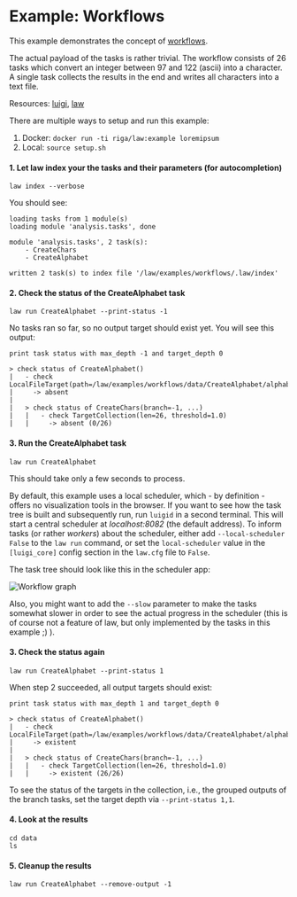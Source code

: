 # Example: Workflows

This example demonstrates the concept of [workflows](http://law.readthedocs.io/en/latest/workflows.html).

The actual payload of the tasks is rather trivial. The workflow consists of 26 tasks which convert an integer between 97 and 122 (ascii) into a character. A single task collects the results in the end and writes all characters into a text file.

Resources: [luigi](http://luigi.readthedocs.io/en/stable), [law](http://law.readthedocs.io/en/latest)

There are multiple ways to setup and run this example:

1. Docker: `docker run -ti riga/law:example loremipsum`
2. Local: `source setup.sh`

#### 1. Let law index your the tasks and their parameters (for autocompletion)

```shell
law index --verbose
```

You should see:

```shell
loading tasks from 1 module(s)
loading module 'analysis.tasks', done

module 'analysis.tasks', 2 task(s):
    - CreateChars
    - CreateAlphabet

written 2 task(s) to index file '/law/examples/workflows/.law/index'
```

#### 2. Check the status of the CreateAlphabet task

```shell
law run CreateAlphabet --print-status -1
```

No tasks ran so far, so no output target should exist yet. You will see this output:

```shell
print task status with max_depth -1 and target_depth 0

> check status of CreateAlphabet()
|   - check LocalFileTarget(path=/law/examples/workflows/data/CreateAlphabet/alphabet.txt)
|     -> absent
|
|   > check status of CreateChars(branch=-1, ...)
|   |   - check TargetCollection(len=26, threshold=1.0)
|   |     -> absent (0/26)
```

#### 3. Run the CreateAlphabet task

```shell
law run CreateAlphabet
```

This should take only a few seconds to process.

By default, this example uses a local scheduler, which - by definition - offers no visualization tools in the browser. If you want to see how the task tree is built and subsequently run, run ``luigid`` in a second terminal. This will start a central scheduler at *localhost:8082* (the default address). To inform tasks (or rather *workers*) about the scheduler, either add ``--local-scheduler False`` to the ``law run`` command, or set the ``local-scheduler`` value in the ``[luigi_core]`` config section in the ``law.cfg`` file to ``False``.

The task tree should look like this in the scheduler app:

![Workflow graph](https://www.dropbox.com/s/o2lcz42u4y6ncvg/law_workflows.png?raw=1 "Workflow graph")

Also, you might want to add the ``--slow`` parameter to make the tasks somewhat slower in order to see the actual progress in the scheduler (this is of course not a feature of law, but only implemented by the tasks in this example ;) ).

#### 3. Check the status again

```shell
law run CreateAlphabet --print-status 1
```

When step 2 succeeded, all output targets should exist:

```shell
print task status with max_depth 1 and target_depth 0

> check status of CreateAlphabet()
|   - check LocalFileTarget(path=/law/examples/workflows/data/CreateAlphabet/alphabet.txt)
|     -> existent
|
|   > check status of CreateChars(branch=-1, ...)
|   |   - check TargetCollection(len=26, threshold=1.0)
|   |     -> existent (26/26)
```

To see the status of the targets in the collection, i.e., the grouped outputs of the branch tasks,
set the target depth via `--print-status 1,1`.

#### 4. Look at the results

```shell
cd data
ls
```

#### 5. Cleanup the results

```shell
law run CreateAlphabet --remove-output -1
```
